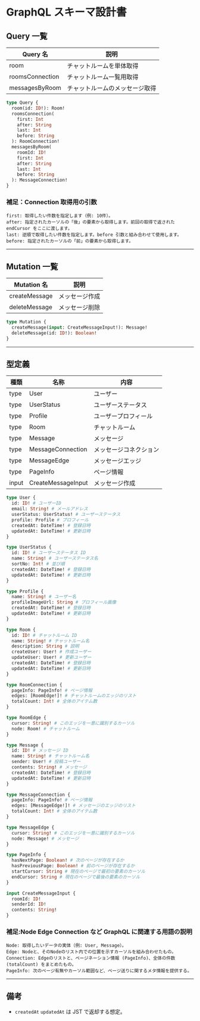# GraphQL スキーマ設計書

## Query 一覧

| Query 名        | 説明                           |
| --------------- | ------------------------------ |
| room            | チャットルームを単体取得       |
| roomsConnection | チャットルーム一覧用取得       |
| messagesByRoom  | チャットルームのメッセージ取得 |

```graphql
type Query {
  room(id: ID!): Room!
  roomsConnection(
    first: Int
    after: String
    last: Int
    before: String
  ): RoomConnection!
  messagesByRoom(
    roomId: ID!
    first: Int
    after: String
    last: Int
    before: String
  ): MessageConnection!
}
```

### 補足：Connection 取得用の引数

```
first: 取得したい件数を指定します（例: 10件）。
after: 指定されたカーソルの「後」の要素から取得します。前回の取得で返された endCursor をここに渡します。
last: 逆順で取得したい件数を指定します。before 引数と組み合わせて使用します。
before: 指定されたカーソルの「前」の要素から取得します。
```

---

## Mutation 一覧

| Mutation 名   | 説明           |
| ------------- | -------------- |
| createMessage | メッセージ作成 |
| deleteMessage | メッセージ削除 |

```graphql
type Mutation {
  createMessage(input: CreateMessageInput!): Message!
  deleteMessage(id: ID!): Boolean!
}
```

---

## 型定義

| 種類  | 名称               | 内容                   |
| ----- | ------------------ | ---------------------- |
| type  | User               | ユーザー               |
| type  | UserStatus         | ユーザーステータス     |
| type  | Profile            | ユーザープロフィール   |
| type  | Room               | チャットルーム         |
| type  | Message            | メッセージ             |
| type  | MessageConnection  | メッセージコネクション |
| type  | MessageEdge        | メッセージエッジ       |
| type  | PageInfo           | ページ情報             |
| input | CreateMessageInput | メッセージ作成         |

```graphql
type User {
  id: ID! # ユーザーID
  email: String! # メールアドレス
  userStatus: UserStatus! # ユーザーステータス
  profile: Profile # プロフィール
  createdAt: DateTime! # 登録日時
  updatedAt: DateTime! # 更新日時
}
```

```graphql
type UserStatus {
  id: ID! # ユーザーステータス ID
  name: String! # ユーザーステータス名
  sortNo: Int! # 並び順
  createdAt: DateTime! # 登録日時
  updatedAt: DateTime! # 更新日時
}
```

```graphql
type Profile {
  name: String! # ユーザー名
  profileImageUrl: String # プロフィール画像
  createdAt: DateTime! # 登録日時
  updatedAt: DateTime! # 更新日時
}
```

```graphql
type Room {
  id: ID! # チャットルーム ID
  name: String! # チャットルーム名
  description: String # 説明
  createUser: User! # 作成ユーザー
  updateUser: User! # 更新ユーザー
  createdAt: DateTime! # 登録日時
  updatedAt: DateTime! # 更新日時
}
```

```graphql
type RoomConnection {
  pageInfo: PageInfo! # ページ情報
  edges: [RoomEdge!]! # チャットルームのエッジのリスト
  totalCount: Int! # 全体のアイテム数
}
```

```graphql
type RoomEdge {
  cursor: String! # このエッジを一意に識別するカーソル
  node: Room! # チャットルーム
}
```

```graphql
type Message {
  id: ID! # メッセージ ID
  name: String! # チャットルーム名
  sender: User! # 投稿ユーザー
  contents: String! # メッセージ
  createdAt: DateTime! # 登録日時
  updatedAt: DateTime! # 更新日時
}
```

```graphql
type MessageConnection {
  pageInfo: PageInfo! # ページ情報
  edges: [MessageEdge!]! # メッセージのエッジのリスト
  totalCount: Int! # 全体のアイテム数
}
```

```graphql
type MessageEdge {
  cursor: String! # このエッジを一意に識別するカーソル
  node: Message! # メッセージ
}
```

```graphql
type PageInfo {
  hasNextPage: Boolean! # 次のページが存在するか
  hasPreviousPage: Boolean! # 前のページが存在するか
  startCursor: String # 現在のページで最初の要素のカーソル
  endCursor: String # 現在のページで最後の要素のカーソル
}
```

```graphql
input CreateMessageInput {
  roomId: ID!
  senderId: ID!
  contents: String!
}
```

### 補足:Node Edge Connection など GraphQL に関連する用語の説明

```
Node: 取得したいデータの実体（例: User, Message）。
Edge: Nodeと、そのNodeのリスト内での位置を示すカーソルを組み合わせたもの。
Connection: Edgeのリストと、ページネーション情報 (PageInfo)、全体の件数 (totalCount) をまとめたもの。
PageInfo: 次のページ有無やカーソル範囲など、ページ送りに関するメタ情報を提供する。
```

---

## 備考

- `createdAt` `updatedAt` は JST で返却する想定。
